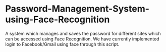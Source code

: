 # Password-Management-System-using-Face-Recognition
A system which manages and saves the password for different sites which can be accessed using Face Recognition. We have currently implemented login to Facebook/Gmail using face through this script.
